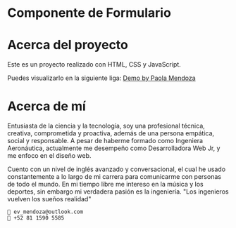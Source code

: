 <div>
    <h1>Componente de Formulario</h1>
</div>

# Acerca del proyecto

Este es un proyecto realizado con HTML, CSS y JavaScript.

Puedes visualizarlo en la siguiente liga:
[Demo by Paola Mendoza](https://componente-boton.netlify.app/)

# Acerca de mí
Entusiasta de la ciencia y la tecnología, soy una profesional técnica, creativa, comprometida y proactiva, además de una persona empática, social y responsable. A pesar de haberme formado como Ingeniera Aeronáutica, actualmente me desempeño como Desarrolladora Web Jr, y me enfoco en el diseño web.

Cuento con un nivel de inglés avanzado y conversacional, el cual he usado constantemente a lo largo de mi carrera para comunicarme con personas de todo el mundo. En mi tiempo libre me intereso en la música y los deportes, sin embargo mi verdadera pasión es la ingeniería. "Los ingenieros vuelven los sueños realidad"

```
📩 ev_mendoza@outlook.com
📲 +52 81 1590 5585
```
